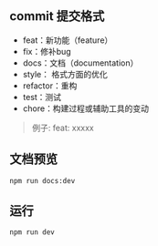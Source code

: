 ## commit 提交格式
+ feat：新功能（feature）
+ fix：修补bug
+ docs：文档（documentation）
+ style： 格式方面的优化
+ refactor：重构
+ test：测试
+ chore：构建过程或辅助工具的变动
> 例子:    feat: xxxxx


## 文档预览
```
npm run docs:dev
```

## 运行
```
npm run dev
```
